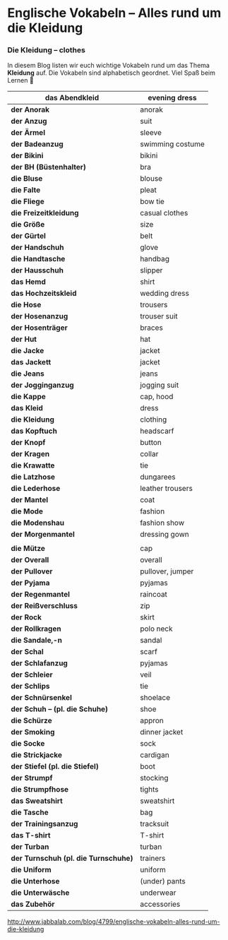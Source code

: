 # Englische Vokabeln – Alles rund um die Kleidung

### Die Kleidung – clothes

In diesem Blog listen wir euch wichtige Vokabeln rund um das Thema **Kleidung** auf. Die Vokabeln sind alphabetisch geordnet. Viel Spaß beim Lernen 🙂

| **das Abendkleid**                     | evening dress    |
| -------------------------------------- | ---------------- |
| **der Anorak**                         | anorak           |
| **der Anzug**                          | suit             |
| **der Ärmel**                          | sleeve           |
| **der Badeanzug**                      | swimming costume |
| **der Bikini**                         | bikini           |
| **der BH (Büstenhalter)**              | bra              |
| **die Bluse**                          | blouse           |
| **die Falte**                          | pleat            |
| **die Fliege**                         | bow tie          |
| **die Freizeitkleidung**               | casual clothes   |
| **die Größe**                          | size             |
| **der Gürtel**                         | belt             |
| **der Handschuh**                      | glove            |
| **die Handtasche**                     | handbag          |
| **der Hausschuh**                      | slipper          |
| **das Hemd**                           | shirt            |
| **das Hochzeitskleid**                 | wedding dress    |
| **die Hose**                           | trousers         |
| **der Hosenanzug**                     | trouser suit     |
| **der Hosenträger**                    | braces           |
| **der Hut**                            | hat              |
| **die Jacke**                          | jacket           |
| **das Jackett**                        | jacket           |
| **die Jeans**                          | jeans            |
| **der Jogginganzug**                   | jogging suit     |
| **die Kappe**                          | cap, hood        |
| **das Kleid**                          | dress            |
| **die Kleidung**                       | clothing         |
| **das Kopftuch**                       | headscarf        |
| **der Knopf**                          | button           |
| **der Kragen**                         | collar           |
| **die Krawatte**                       | tie              |
| **die Latzhose**                       | dungarees        |
| **die Lederhose**                      | leather trousers |
| **der Mantel**                         | coat             |
| **die Mode**                           | fashion          |
| **die Modenshau**                      | fashion show     |
| **der Morgenmantel**                   | dressing gown    |
|                                        |                  |
| **die Mütze**                          | cap              |
| **der Overall**                        | overall          |
| **der Pullover**                       | pullover, jumper |
| **der Pyjama**                         | pyjamas          |
| **der Regenmantel**                    | raincoat         |
| **der Reißverschluss**                 | zip              |
| **der Rock**                           | skirt            |
| **der Rollkragen**                     | polo neck        |
| **die Sandale,-n**                     | sandal           |
| **der Schal**                          | scarf            |
| **der Schlafanzug**                    | pyjamas          |
| **der Schleier**                       | veil             |
| **der Schlips**                        | tie              |
| **der Schnürsenkel**                   | shoelace         |
| **der Schuh – (pl. die Schuhe)**       | shoe             |
| **die Schürze**                        | appron           |
| **der Smoking**                        | dinner jacket    |
| **die Socke**                          | sock             |
| **die Strickjacke**                    | cardigan         |
| **der Stiefel (pl. die Stiefel)**      | boot             |
| **der Strumpf**                        | stocking         |
| **die Strumpfhose**                    | tights           |
| **das Sweatshirt**                     | sweatshirt       |
| **die Tasche**                         | bag              |
| **der Trainingsanzug**                 | tracksuit        |
| **das T-shirt**                        | T-shirt          |
| **der Turban**                         | turban           |
| **der Turnschuh (pl. die Turnschuhe)** | trainers         |
| **die Uniform**                        | uniform          |
| **die Unterhose**                      | (under) pants    |
| **die Unterwäsche**                    | underwear        |
| **das Zubehör**                        | accessories      |

 

http://www.jabbalab.com/blog/4799/englische-vokabeln-alles-rund-um-die-kleidung